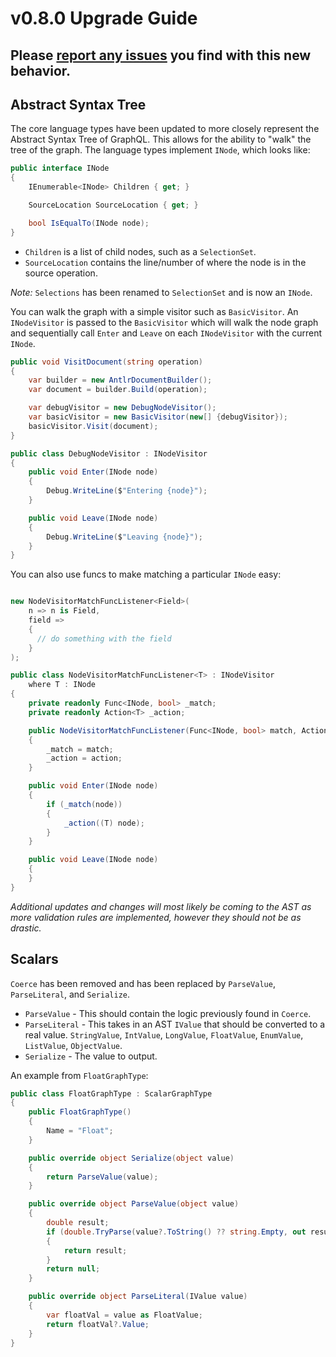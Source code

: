 # v0.8.0 Upgrade Guide

## Please [report any issues](https://github.com/graphql-dotnet/graphql-dotnet/issues) you find with this new behavior.

## Abstract Syntax Tree

The core language types have been updated to more closely represent the Abstract Syntax Tree of GraphQL.  This allows for the ability to "walk" the tree of the graph.  The language types implement `INode`, which looks like:

```csharp
public interface INode
{
    IEnumerable<INode> Children { get; }

    SourceLocation SourceLocation { get; }

    bool IsEqualTo(INode node);
}
```

* `Children` is a list of child nodes, such as a `SelectionSet`.
* `SourceLocation` contains the line/number of where the node is in the source operation.

*Note:* `Selections` has been renamed to `SelectionSet` and is now an `INode`.

You can walk the graph with a simple visitor such as `BasicVisitor`.  An `INodeVisitor` is passed to the `BasicVisitor` which will walk the node graph and sequentially call `Enter` and `Leave` on each `INodeVisitor` with the current `INode`.

```csharp
public void VisitDocument(string operation)
{
    var builder = new AntlrDocumentBuilder();
    var document = builder.Build(operation);

    var debugVisitor = new DebugNodeVisitor();
    var basicVisitor = new BasicVisitor(new[] {debugVisitor});
    basicVisitor.Visit(document);
}

public class DebugNodeVisitor : INodeVisitor
{
    public void Enter(INode node)
    {
        Debug.WriteLine($"Entering {node}");
    }

    public void Leave(INode node)
    {
        Debug.WriteLine($"Leaving {node}");
    }
}
```

You can also use funcs to make matching a particular `INode` easy:

```csharp

new NodeVisitorMatchFuncListener<Field>(
    n => n is Field,
    field =>
    {
      // do something with the field
    }
);

public class NodeVisitorMatchFuncListener<T> : INodeVisitor
    where T : INode
{
    private readonly Func<INode, bool> _match;
    private readonly Action<T> _action;

    public NodeVisitorMatchFuncListener(Func<INode, bool> match, Action<T> action)
    {
        _match = match;
        _action = action;
    }

    public void Enter(INode node)
    {
        if (_match(node))
        {
            _action((T) node);
        }
    }

    public void Leave(INode node)
    {
    }
}
```

*Additional updates and changes will most likely be coming to the AST as more validation rules are implemented, however they should not be as drastic.*

## Scalars
`Coerce` has been removed and has been replaced by `ParseValue`, `ParseLiteral`, and `Serialize`.

* `ParseValue` - This should contain the logic previously found in `Coerce`.
* `ParseLiteral` - This takes in an AST `IValue` that should be converted to a real value. `StringValue`, `IntValue`, `LongValue`, `FloatValue`, `EnumValue`, `ListValue`, `ObjectValue`.
* `Serialize` - The value to output.

An example from `FloatGraphType`:

```csharp
public class FloatGraphType : ScalarGraphType
{
    public FloatGraphType()
    {
        Name = "Float";
    }

    public override object Serialize(object value)
    {
        return ParseValue(value);
    }

    public override object ParseValue(object value)
    {
        double result;
        if (double.TryParse(value?.ToString() ?? string.Empty, out result))
        {
            return result;
        }
        return null;
    }

    public override object ParseLiteral(IValue value)
    {
        var floatVal = value as FloatValue;
        return floatVal?.Value;
    }
}
```
